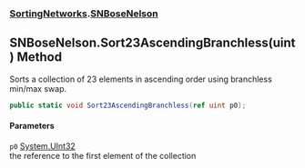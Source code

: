 ### [SortingNetworks](SortingNetworks.md 'SortingNetworks').[SNBoseNelson](SortingNetworks_SNBoseNelson.md 'SortingNetworks.SNBoseNelson')
## SNBoseNelson.Sort23AscendingBranchless(uint) Method
Sorts a collection of 23 elements in ascending order using branchless min/max swap.  
```csharp
public static void Sort23AscendingBranchless(ref uint p0);
```
#### Parameters
<a name='SortingNetworks_SNBoseNelson_Sort23AscendingBranchless(uint)_p0'></a>
`p0` [System.UInt32](https://docs.microsoft.com/en-us/dotnet/api/System.UInt32 'System.UInt32')  
the reference to the first element of the collection
  
